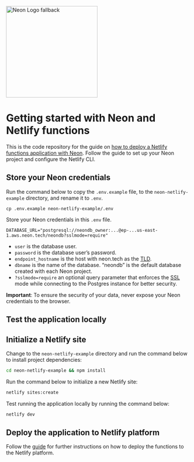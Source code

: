 <picture>
  <source media="(prefers-color-scheme: dark)" srcset="https://neon.com/brand/neon-logo-dark-color.svg">
  <source media="(prefers-color-scheme: light)" srcset="https://neon.com/brand/neon-logo-light-color.svg">
  <img width="250px" alt="Neon Logo fallback" src="https://neon.com/brand/neon-logo-dark-color.svg">
</picture>

# Getting started with Neon and Netlify functions

This is the code repository for the guide on [how to deploy a Netlify functions application with Neon](https://neon.tech/docs/guides/netlify-functions). Follow the guide to set up your Neon project and configure the Netlify CLI. 

## Store your Neon credentials

Run the command below to copy the `.env.example` file, to the `neon-netlify-example` directory, and rename it to `.env`.

```
cp .env.example neon-netlify-example/.env
```

Store your Neon credentials in this `.env` file.

```
DATABASE_URL="postgresql://neondb_owner:...@ep-...us-east-1.aws.neon.tech/neondb?sslmode=require"
```

- `user` is the database user.
- `password` is the database user’s password.
- `endpoint_hostname` is the host with neon.tech as the [TLD](https://www.cloudflare.com/en-gb/learning/dns/top-level-domain/).
- `dbname` is the name of the database. “neondb” is the default database created with each Neon project.
- `?sslmode=require` an optional query parameter that enforces the [SSL](https://www.cloudflare.com/en-gb/learning/ssl/what-is-ssl/) mode while connecting to the Postgres instance for better security.

**Important**: To ensure the security of your data, never expose your Neon credentials to the browser.

## Test the application locally

## Initialize a Netlify site

Change to the `neon-netlify-example` directory and run the command below to install project dependencies:

```bash
cd neon-netlify-example && npm install
```

Run the command below to initialize a new Netlify site:

```bash
netlify sites:create
```

Test running the application locally by running the command below:

```bash
netlify dev
```

## Deploy the application to Netlify platform

Follow the [guide](https://neon.tech/docs/guides/netlify-functions#deploying-your-netlify-site-and-function) for further instructions on how to deploy the functions to the Netlify platform.